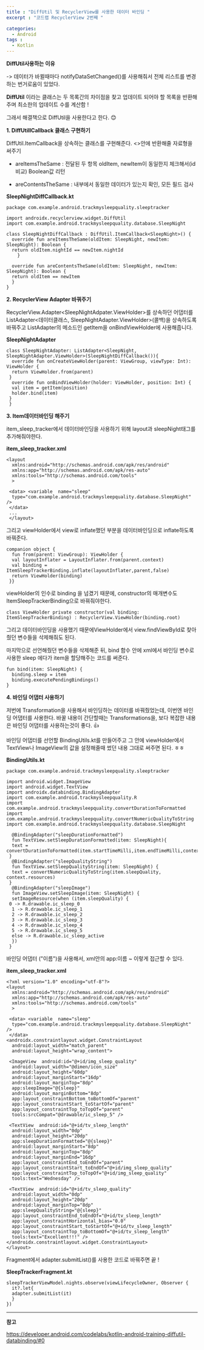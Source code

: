```yaml
---
title : "DiffUtil 및 RecyclerView를 사용한 데이터 바인딩 "
excerpt : "코드랩 RecyclerView 2번째 "

categories:
  - Android
tags :
  - Kotlin
---
```



**DiffUtil사용하는 이유**

-> 데이터가 바뀔때마다 notifyDataSetChanged()를 사용해줘서 전체 리스트를 변경하는 번거로움이 있었다.

**DiffUtil** 이라는 클래스는 두 목록간의 차이점을 찾고 업데이트 되어야 할 목록을 반환해주며 최소한의 업데이트 수를 계산함 !

그래서 해결책으로 DiffUtil을 사용한다고 한다. :blush: 

**1. DiffUtillCallback 클래스 구현하기**

DiffUtil.ItemCallback을 상속하는 클래스를 구현해준다. <>안에 반환해줄 자료형을 써주기 

- areItemsTheSame 
: 전달된 두 항목 oldItem, newItem이 동일한지 체크해서(id비교) Boolean값 리턴 

- areContentsTheSame
: 내부에서 동일한 데이터가 있는지 확인, 모든 필드 검사  

**SleepNightDiffCallback.kt**

~~~
package com.example.android.trackmysleepquality.sleeptracker  
  
import androidx.recyclerview.widget.DiffUtil  
import com.example.android.trackmysleepquality.database.SleepNight  
  
class SleepNightDiffCallback : DiffUtil.ItemCallback<SleepNight>() {  
  override fun areItemsTheSame(oldItem: SleepNight, newItem: SleepNight): Boolean {  
  return oldItem.nightId == newItem.nightId  
    }  
  
  override fun areContentsTheSame(oldItem: SleepNight, newItem: SleepNight): Boolean {  
  return oldItem == newItem  
  }  
}
~~~

**2. RecyclerView Adapter 바꿔주기**

RecyclerView.Adapter<SleepNightAdpater.ViewHolder>를 상속하던 어댑터를 ListAdapter<데이터클래스, SleepNightAdapter.ViewHolder>(콜백)을 상속하도록 바꿔주고 ListAdapter의 메소드인 getItem을 onBindViewHolder에 사용해줍니다.

**SleepNightAdapter**
~~~
class SleepNightAdapter: ListAdapter<SleepNight, SleepNightAdapter.ViewHolder>(SleepNightDiffCallback()){  
  override fun onCreateViewHolder(parent: ViewGroup, viewType: Int): ViewHolder {  
  return ViewHolder.from(parent)  
 }  
  override fun onBindViewHolder(holder: ViewHolder, position: Int) {  
  val item = getItem(position)  
  holder.bind(item)  
 }
 }
~~~

**3. Item데이터바인딩 해주기**

item_sleep_tracker에서 데이터바인딩을 사용하기 위해 layout과 sleepNight태그를 추가해줘야한다. 

**item_sleep_tracker.xml**
~~~
<layout  
  xmlns:android="http://schemas.android.com/apk/res/android"  
  xmlns:app="http://schemas.android.com/apk/res-auto"  
  xmlns:tools="http://schemas.android.com/tools"  
  >  
  
 <data> <variable  name="sleep"  
  type="com.example.android.trackmysleepquality.database.SleepNight" />  
 </data>
 ...
 </layout>
~~~

그리고 viewHolder에서 view로 inflate했던 부분을 데이터바인딩으로 inflate하도록 바꿔준다.

~~~
companion object {  
  fun from(parent: ViewGroup): ViewHolder {  
  val layoutInflater = LayoutInflater.from(parent.context)  
  val binding = ItemSleepTrackerBinding.inflate(layoutInflater,parent,false)  
  return ViewHolder(binding)  
 }}
~~~

viewHolder의 인수로 binding 을 넘겼기 때문에, constructor의 매개변수도 ItemSleepTrackerBinding으로 바꿔줘야한다.

~~~
class ViewHolder private constructor(val binding: ItemSleepTrackerBinding) : RecyclerView.ViewHolder(binding.root)
~~~

그리고 데이터바인딩을 사용했기 때문에ViewHolder에서 view.findViewById로 찾아줬던 변수들을 삭제해줘도 된다. 

마지막으로 선언해줬던 변수들을 삭제해준 뒤, bind 함수 안에 xml에서 바인딩 변수로 사용한 sleep 에다가 item을 할당해주는 코드를 써준다.

~~~
fun bind(item: SleepNight) {  
  binding.sleep = item  
  binding.executePendingBindings()  
}
~~~


**4. 바인딩 어댑터 사용하기**

저번에 Transformation을 사용해서 바인딩하는 데이터를 바꿔줬었는데, 이번엔 바인딩 어댑터를 사용한다. 바꿀 내용이 간단할때는 Transformations을, 보다 복잡한 내용은 바인딩 어댑터를 사용하는것이 좋다.  :thumbsup: 

바인딩 어댑터를 선언할 BindingUtils.kt를 만들어주고 그 안에 viewHolder에서 TextView나 ImageView의 값을 설정해줄때 썼던 내용 그대로 써주면 된다. ㅎㅎ

**BindingUtils.kt**
~~~
package com.example.android.trackmysleepquality.sleeptracker  
  
import android.widget.ImageView  
import android.widget.TextView  
import androidx.databinding.BindingAdapter  
import com.example.android.trackmysleepquality.R  
import com.example.android.trackmysleepquality.convertDurationToFormatted  
import com.example.android.trackmysleepquality.convertNumericQualityToString  
import com.example.android.trackmysleepquality.database.SleepNight  
  
  @BindingAdapter("sleepDurationFormatted")  
  fun TextView.setSleepDurationFormatted(item: SleepNight){  
  text = convertDurationToFormatted(item.startTimeMilli,item.endTimeMilli,context.resources)  
 }  
  @BindingAdapter("sleepQualityString")  
  fun TextView.setSleepQualityString(item: SleepNight) {  
  text = convertNumericQualityToString(item.sleepQuality, context.resources)  
 }  
  @BindingAdapter("sleepImage")  
  fun ImageView.setSleepImage(item: SleepNight) {  
  setImageResource(when (item.sleepQuality) {  
 0 -> R.drawable.ic_sleep_0  
  1 -> R.drawable.ic_sleep_1  
  2 -> R.drawable.ic_sleep_2  
  3 -> R.drawable.ic_sleep_3  
  4 -> R.drawable.ic_sleep_4  
  5 -> R.drawable.ic_sleep_5  
  else -> R.drawable.ic_sleep_active  
  })  
 }
~~~

바인딩 어댑터 ("이름")을 사용해서, xml안의 app:이름 ~ 이렇게 접근할 수 있다. 

**item_sleep_tracker.xml**

~~~
<?xml version="1.0" encoding="utf-8"?>  
<layout  
  xmlns:android="http://schemas.android.com/apk/res/android"  
  xmlns:app="http://schemas.android.com/apk/res-auto"  
  xmlns:tools="http://schemas.android.com/tools"  
  >  
  
 <data> <variable  name="sleep"  
  type="com.example.android.trackmysleepquality.database.SleepNight" />  
 </data>  
<androidx.constraintlayout.widget.ConstraintLayout  
  android:layout_width="match_parent"  
  android:layout_height="wrap_content">  
  
 <ImageView  android:id="@+id/img_sleep_quality"  
  android:layout_width="@dimen/icon_size"  
  android:layout_height="60dp"  
  android:layout_marginStart="16dp"  
  android:layout_marginTop="8dp"  
  app:sleepImage="@{sleep}"  
  android:layout_marginBottom="8dp"  
  app:layout_constraintBottom_toBottomOf="parent"  
  app:layout_constraintStart_toStartOf="parent"  
  app:layout_constraintTop_toTopOf="parent"  
  tools:srcCompat="@drawable/ic_sleep_5" />  
  
 <TextView  android:id="@+id/tv_sleep_length"  
  android:layout_width="0dp"  
  android:layout_height="20dp"  
  app:sleepDurationFormatted="@{sleep}"  
  android:layout_marginStart="8dp"  
  android:layout_marginTop="8dp"  
  android:layout_marginEnd="16dp"  
  app:layout_constraintEnd_toEndOf="parent"  
  app:layout_constraintStart_toEndOf="@+id/img_sleep_quality"  
  app:layout_constraintTop_toTopOf="@+id/img_sleep_quality"  
  tools:text="Wednesday" />  
  
 <TextView  android:id="@+id/tv_sleep_quality"  
  android:layout_width="0dp"  
  android:layout_height="20dp"  
  android:layout_marginTop="8dp"  
  app:sleepQualityString="@{sleep}"  
  app:layout_constraintEnd_toEndOf="@+id/tv_sleep_length"  
  app:layout_constraintHorizontal_bias="0.0"  
  app:layout_constraintStart_toStartOf="@+id/tv_sleep_length"  
  app:layout_constraintTop_toBottomOf="@+id/tv_sleep_length"  
  tools:text="Excellent!!!" />  
</androidx.constraintlayout.widget.ConstraintLayout>  
</layout>
~~~

Fragment에서 adapter.submitList()를 사용한 코드로 바꿔주면 끝 ! 

**SleepTrackerFragment.kt**

~~~
sleepTrackerViewModel.nights.observe(viewLifecycleOwner, Observer {  
  it?.let{  
  adapter.submitList(it)  
  }  
})
~~~

---

**참고**

<https://developer.android.com/codelabs/kotlin-android-training-diffutil-databinding/#0>
